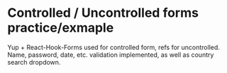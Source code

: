 # Controlled / Uncontrolled forms practice/exmaple

Yup + React-Hook-Forms used for controlled form, refs for uncontrolled.
Name, password, date, etc. validation implemented, as well as country search dropdown.
